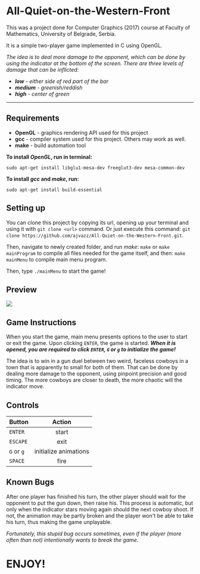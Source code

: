 # All-Quiet-on-the-Western-Front
This was a project done for Computer Graphics (2017) course at Faculty of Mathematics, University of Belgrade, Serbia.

It is a simple two-player game implemented in C using OpenGL.

_The idea is to deal more damage to the opponent, which can be done by using the indicator at the bottom of the screen. There are three levels of damage that can be inflicted:_
* _**low** - either side of red part of the bar_
* _**medium** - greenish/reddish_
* _**high** - center of green_
___

## Requirements
* **OpenGL** -  graphics rendering API used for this project
* **gcc** - compiler system used for this project. Others may work as well.
* **make** - build automation tool

**To install _OpenGL_, run in terminal:**

```sudo apt-get install libglu1-mesa-dev freeglut3-dev mesa-common-dev```

**To install _gcc_ and _make_, run:**

```sudo apt-get install build-essential```

## Setting up
You can clone this project by copying its url, opening up your terminal and using it with `git clone <url>` command. Or just execute this command:
```git clone https://github.com/ajvazz/All-Quiet-on-the-Western-Front.git```.

Then, navigate to newly created folder, and run _make_: 
`make` or `make mainProgram` to compile all files needed for the game itself, and then: 
```make mainMenu``` to compile main menu program.

Then, type `./mainMenu` to start the game!

## Preview
![](preview.gif)

## Game Instructions
When you start the game, main menu presents options to the user to start or exit the game. Upon clicking `ENTER`, the game is started.
_**When it is opened, you are required to click `ENTER`, `G` or `g` to initialize the game!**_

The idea is to win in a gun duel between two weird, faceless cowboys in a town that is apparently to small for both of them. That can be done by dealing more damage to the opponent, using pinpoint precision and good timing. The more cowboys are closer to death, the more chaotic will the indicator move.

## Controls

| Button        | Action        |
| ------------- |:-------------:|
| `ENTER`       | start         |
| `ESCAPE`      | exit          |
| `G` or `g`    | initialize animations      |
| `SPACE`       | fire          |

## Known Bugs
After one player has finished his turn, the other player should wait for the opponent to put the gun down, then raise his. This process is automatic, but only when the indicator stars moving again should the next cowboy shoot. If not, the animation may be partly broken and the player won't be able to take his turn, thus making the game unplayable.

_Fortunately, this stupid bug occurs sometimes, even if the player (more often than not) intentionally wants to break the game._

# ENJOY!
